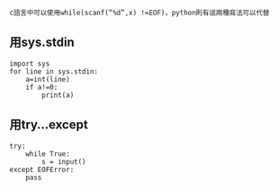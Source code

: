 ```
c語言中可以使用while(scanf(“%d”,x) !=EOF)，python則有這兩種寫法可以代替
```
## 用sys.stdin
```
import sys 
for line in sys.stdin: 
    a=int(line) 
    if a!=0: 
        print(a)
```
## 用try…except
```
try:
    while True:
        s = input()
except EOFError:
    pass
```
